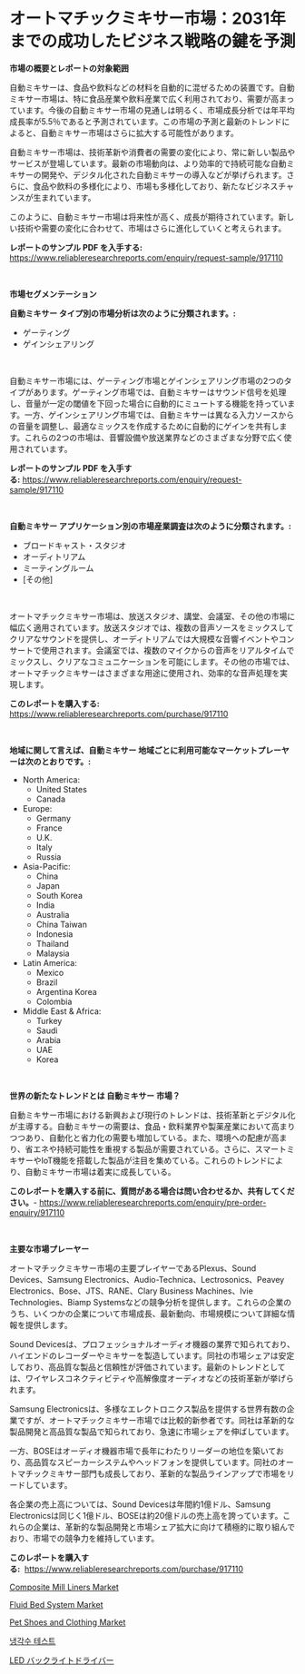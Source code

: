 <p><h1>オートマチックミキサー市場：2031年までの成功したビジネス戦略の鍵を予測</h1></p><p><strong>市場の概要とレポートの対象範囲</strong></p>
<p><p>自動ミキサーは、食品や飲料などの材料を自動的に混ぜるための装置です。自動ミキサー市場は、特に食品産業や飲料産業で広く利用されており、需要が高まっています。今後の自動ミキサー市場の見通しは明るく、市場成長分析では年平均成長率が5.5％であると予測されています。この市場の予測と最新のトレンドによると、自動ミキサー市場はさらに拡大する可能性があります。</p><p>自動ミキサー市場は、技術革新や消費者の需要の変化により、常に新しい製品やサービスが登場しています。最新の市場動向は、より効率的で持続可能な自動ミキサーの開発や、デジタル化された自動ミキサーの導入などが挙げられます。さらに、食品や飲料の多様化により、市場も多様化しており、新たなビジネスチャンスが生まれています。</p><p>このように、自動ミキサー市場は将来性が高く、成長が期待されています。新しい技術や需要の変化に合わせて、市場はさらに進化していくと考えられます。</p></p>
<p><strong>レポートのサンプル PDF を入手する:</strong> <a href="https://www.reliableresearchreports.com/enquiry/request-sample/917110">https://www.reliableresearchreports.com/enquiry/request-sample/917110</a></p>
<p>&nbsp;</p>
<p><strong>市場セグメンテーション</strong></p>
<p><strong>自動ミキサー タイプ別の市場分析は次のように分類されます。:</strong></p>
<p><ul><li>ゲーティング</li><li>ゲインシェアリング</li></ul></p>
<p>&nbsp;</p>
<p><p>自動ミキサー市場には、ゲーティング市場とゲインシェアリング市場の2つのタイプがあります。ゲーティング市場では、自動ミキサーはサウンド信号を処理し、音量が一定の閾値を下回った場合に自動的にミュートする機能を持っています。一方、ゲインシェアリング市場では、自動ミキサーは異なる入力ソースからの音量を調整し、最適なミックスを作成するために自動的にゲインを共有します。これらの2つの市場は、音響設備や放送業界などのさまざまな分野で広く使用されています。</p></p>
<p><strong>レポートのサンプル PDF を入手する:</strong>&nbsp;<a href="https://www.reliableresearchreports.com/enquiry/request-sample/917110">https://www.reliableresearchreports.com/enquiry/request-sample/917110</a></p>
<p>&nbsp;</p>
<p><strong> 自動ミキサー アプリケーション別の市場産業調査は次のように分類されます。:</strong></p>
<p><ul><li>ブロードキャスト・スタジオ</li><li>オーディトリアム</li><li>ミーティングルーム</li><li>[その他]</li></ul></p>
<p>&nbsp;</p>
<p><p>オートマチックミキサー市場は、放送スタジオ、講堂、会議室、その他の市場に幅広く適用されています。放送スタジオでは、複数の音声ソースをミックスしてクリアなサウンドを提供し、オーディトリアムでは大規模な音響イベントやコンサートで使用されます。会議室では、複数のマイクからの音声をリアルタイムでミックスし、クリアなコミュニケーションを可能にします。その他の市場では、オートマチックミキサーはさまざまな用途に使用され、効率的な音声処理を実現します。</p></p>
<p><strong>このレポートを購入する:</strong>&nbsp; <a href="https://www.reliableresearchreports.com/purchase/917110">https://www.reliableresearchreports.com/purchase/917110</a></p>
<p>&nbsp;</p>
<p><strong>地域に関して言えば、自動ミキサー 地域ごとに利用可能なマーケットプレーヤーは次のとおりです。:</strong></p>
<p><ul>
    <li>
        North America:
        <ul>
            <li>United States</li>
            <li>Canada</li>
        </ul>
    </li>
    <li>
        Europe:
        <ul>
            <li>Germany</li>
            <li>France</li>
            <li>U.K.</li>
            <li>Italy</li>
            <li>Russia</li>
        </ul>
    </li>
    <li>
        Asia-Pacific:
        <ul>
            <li>China</li>
            <li>Japan</li>
            <li>South Korea</li>
            <li>India</li>
            <li>Australia</li>
            <li>China Taiwan</li>
            <li>Indonesia</li>
            <li>Thailand</li>
            <li>Malaysia</li>
        </ul>
    </li>
    <li>
        Latin America:
        <ul>
            <li>Mexico</li>
            <li>Brazil</li>
            <li>Argentina Korea</li>
            <li>Colombia</li>
        </ul>
    </li>
    <li>
        Middle East & Africa:
        <ul>
            <li>Turkey</li>
            <li>Saudi</li>
            <li>Arabia</li>
            <li>UAE</li>
            <li>Korea</li>
        </ul>
    </li>
    </ul></p>
<p>&nbsp;</p>
<p><strong>世界の新たなトレンドとは 自動ミキサー 市場？</strong></p>
<p><p>自動ミキサー市場における新興および現行のトレンドは、技術革新とデジタル化が主導する。自動ミキサーの需要は、食品・飲料業界や製薬産業において高まりつつあり、自動化と省力化の需要も増加している。また、環境への配慮が高まり、省エネや持続可能性を重視する製品が需要されている。さらに、スマートミキサーやIoT機能を搭載した製品が注目を集めている。これらのトレンドにより、自動ミキサー市場は着実に成長している。</p></p>
<p><strong>このレポートを購入する前に、質問がある場合は問い合わせるか、共有してください。</strong>- <a href="https://www.reliableresearchreports.com/enquiry/pre-order-enquiry/917110">https://www.reliableresearchreports.com/enquiry/pre-order-enquiry/917110</a></p>
<p>&nbsp;</p>
<p><strong>主要な市場プレーヤー</strong></p>
<p><p>オートマチックミキサー市場の主要プレイヤーであるPlexus、Sound Devices、Samsung Electronics、Audio-Technica、Lectrosonics、Peavey Electronics、Bose、JTS、RANE、Clary Business Machines、Ivie Technologies、Biamp Systemsなどの競争分析を提供します。これらの企業のうち、いくつかの企業について市場成長、最新動向、市場規模について詳細な情報を提供します。</p><p>Sound Devicesは、プロフェッショナルオーディオ機器の業界で知られており、ハイエンドのレコーダーやミキサーを製造しています。同社の市場シェアは安定しており、高品質な製品と信頼性が評価されています。最新のトレンドとしては、ワイヤレスコネクティビティや高解像度オーディオなどの技術革新が挙げられます。</p><p>Samsung Electronicsは、多様なエレクトロニクス製品を提供する世界有数の企業ですが、オートマチックミキサー市場では比較的新参者です。同社は革新的な製品開発と高品質な製品で知られており、急速に市場シェアを伸ばしています。</p><p>一方、BOSEはオーディオ機器市場で長年にわたりリーダーの地位を築いており、高品質なスピーカーシステムやヘッドフォンを提供しています。同社のオートマチックミキサー部門も成長しており、革新的な製品ラインアップで市場をリードしています。</p><p>各企業の売上高については、Sound Devicesは年間約1億ドル、Samsung Electronicsは同じく1億ドル、BOSEは約20億ドルの売上高を誇っています。これらの企業は、革新的な製品開発と市場シェア拡大に向けて積極的に取り組んでおり、市場での競争力を維持しています。</p></p>
<p><strong>このレポートを購入する:</strong>&nbsp;&nbsp;<a href="https://www.reliableresearchreports.com/purchase/917110">https://www.reliableresearchreports.com/purchase/917110</a></p>
<p><p><a href="https://github.com/lylyparadise/Market-Research-Report-List-2/blob/main/composite-mill-liners-market.md">Composite Mill Liners Market</a></p><p><a href="https://github.com/johnbach50/Market-Research-Report-List-2/blob/main/fluid-bed-system-market.md">Fluid Bed System Market</a></p><p><a href="https://issuu.com/reportprime-2/docs/pet-shoes-and-clothing-market-size-2030.pptx">Pet Shoes and Clothing Market</a></p><p><a href="https://github.com/crfsywufhm81415/Market-Research-Report-List-1/blob/main/4764890183290.md">냉각수 테스트</a></p><p><a href="https://github.com/zekaoe592392/Market-Research-Report-List-1/blob/main/1279388183231.md">LED バックライトドライバー</a></p></p>